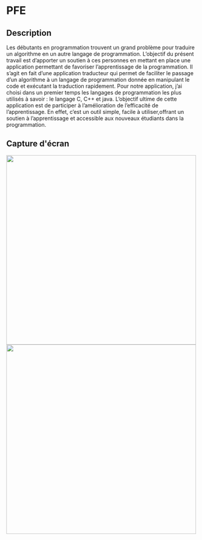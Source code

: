 # PFE
## Description
Les débutants en programmation trouvent un grand problème pour traduire un algorithme en un autre langage de programmation.
L’objectif du présent travail est d’apporter un    soutien à ces personnes en mettant en place une application permettant de favoriser l’apprentissage de la programmation. 
Il s’agit en fait d’une application traducteur qui permet de faciliter le passage d’un algorithme à un langage de programmation donnée en manipulant le code et exécutant la traduction rapidement. 
Pour notre application, j’ai choisi dans un premier temps les langages de programmation les plus utilisés à savoir : le langage C, C++ et java.
L’objectif ultime de cette application est de participer à l’amélioration de l’efficacité de l’apprentissage. En effet, c’est un outil simple, facile à utiliser,offrant un soutien à l’apprentissage et accessible aux nouveaux étudiants dans la programmation.
  
## Capture d'écran
<img src="https://user-images.githubusercontent.com/61518854/97108281-ca69c180-16cc-11eb-87c7-1a7b82a449c1.jpg" width="500" >

<img src="https://user-images.githubusercontent.com/61518854/97108492-3d276c80-16ce-11eb-9916-1f3c0b5aea04.jpg" width="500" >

